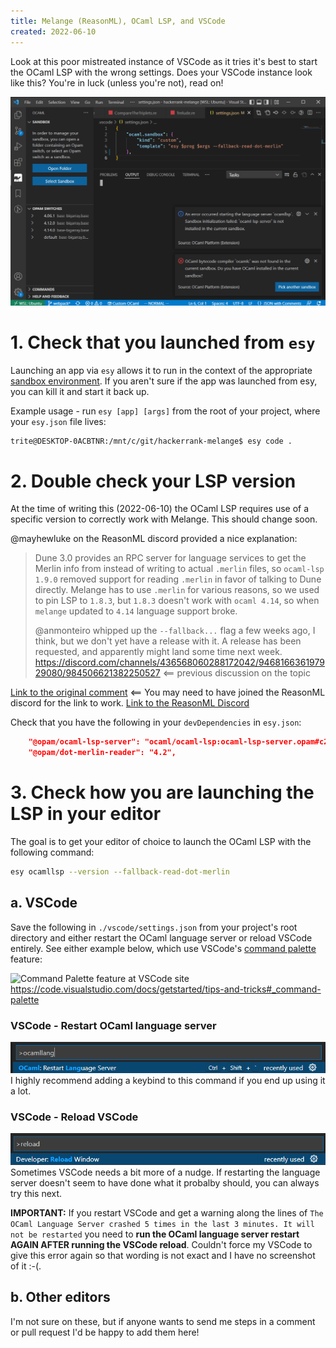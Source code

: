 ```yaml
---
title: Melange (ReasonML), OCaml LSP, and VSCode
created: 2022-06-10
---
```


Look at this poor mistreated instance of VSCode as it tries it's best to start the OCaml LSP with the wrong settings. Does your VSCode instance look like this? You're in luck (unless you're not), read on!

![All kinds of sadness](img/ocamllsp-issues-wrong-version.png)

# 1. Check that you launched from `esy`
Launching an app via `esy` allows it to run in the context of the appropriate [sandbox environment](https://esy.sh/docs/en/concepts.html#project-sandbox). If you aren't sure if the app was launched from esy, you can kill it and start it back up.

Example usage - run `esy [app] [args]` from the root of your project, where your `esy.json` file lives:
```sh
trite@DESKTOP-0ACBTNR:/mnt/c/git/hackerrank-melange$ esy code .
```

# 2. Double check your LSP version
At the time of writing this (2022-06-10) the OCaml LSP requires use of a specific version to correctly work with Melange. This should change soon.

@mayhewluke on the ReasonML discord provided a nice explanation:

> Dune 3.0 provides an RPC server for language services to get the Merlin info from instead of writing to actual `.merlin` files, so `ocaml-lsp 1.9.0` removed support for reading `.merlin` in favor of talking to Dune directly. Melange has to use `.merlin` for various reasons, so we used to pin LSP to `1.8.3`, but `1.8.3` doesn't work with `ocaml 4.14`, so when `melange` updated to `4.14` language support broke.
> 
> @anmonteiro whipped up the `--fallback...` flag a few weeks ago, I think, but we don't yet have a release with it. A release has been requested, and apparently might land some time next week.
> https://discord.com/channels/436568060288172042/946816636197929080/984506621382250527 <== previous discussion on the topic

[Link to the original comment](https://discord.com/channels/235176658175262720/825155604641218580/984837516194635786) <== You may need to have joined the ReasonML discord for the link to work. [Link to the ReasonML Discord](https://discord.gg/reasonml)

Check that you have the following in your `devDependencies` in `esy.json`:
```json
    "@opam/ocaml-lsp-server": "ocaml/ocaml-lsp:ocaml-lsp-server.opam#c275140",
    "@opam/dot-merlin-reader": "4.2",
```

# 3. Check how you are launching the LSP in your editor
The goal is to get your editor of choice to launch the OCaml LSP with the following command:
```sh
esy ocamllsp --version --fallback-read-dot-merlin
```

## a. VSCode
Save the following in `./vscode/settings.json` from your project's root directory and either restart the OCaml language server or reload VSCode entirely. See either example below, which use VSCode's [command palette](https://code.visualstudio.com/docs/getstarted/userinterface#_command-palette) feature:

![Command Palette feature at VSCode site](https://code.visualstudio.com/assets/docs/getstarted/tips-and-tricks/OpenCommandPalatte.gif)
https://code.visualstudio.com/docs/getstarted/tips-and-tricks#_command-palette

### VSCode - Restart OCaml language server
![restarting OCaml LSP](img/vscode-restart-ocamllang.png)
I highly recommend adding a keybind to this command if you end up using it a lot.

### VSCode - Reload VSCode
![reloading VSCode](img/vscode-reload-window.png)
Sometimes VSCode needs a bit more of a nudge. If restarting the language server doesn't seem to have done what it probalby should, you can always try this next.

**IMPORTANT:** If you restart VSCode and get a warning along the lines of `The OCaml Language Server crashed 5 times in the last 3 minutes. It will not be restarted` you need to **run the OCaml language server restart AGAIN AFTER running the VSCode reload**. Couldn't force my VSCode to give this error again so that wording is not exact and I have no screenshot of it :-(.

## b. Other editors
I'm not sure on these, but if anyone wants to send me steps in a comment or pull request I'd be happy to add them here!
